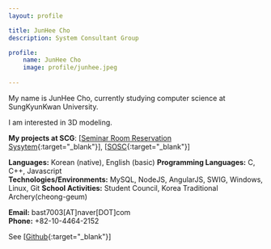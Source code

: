 ```yaml
---
layout: profile

title: JunHee Cho
description: System Consultant Group

profile:
    name: JunHee Cho
    image: profile/junhee.jpeg
    
---
```


My name is JunHee Cho, currently studying computer science at SungKyunKwan University. 

I am interested in 3D modeling. 

<strong>My projects at SCG</strong>: [[Seminar Room Reservation Sysytem](http://scg.skku.ac.kr/seminar/){:target="\_blank"}], [[SOSC](http://sosc.skku.edu){:target="\_blank"}]

<strong>Languages:</strong> Korean (native), English (basic)
<strong>Programming Languages:</strong> C, C++, Javascript  
<strong>Technologies/Environments:</strong> MySQL, NodeJS, AngularJS, SWIG, Windows, Linux, Git 
<strong>School Activities:</strong> Student Council, Korea Traditional Archery(cheong-geum)

<strong>Email:</strong> bast7003[AT]naver[DOT]com  
<strong>Phone:</strong> +82-10-4464-2152

<!--See [[Resume](https://systemconsultantgroup.github.io/scg-folio/assets/img/resume/eunchan.pdf){:target="\_blank"}],-->
See [[Github](https://github.com/CHOJUNEHEE){:target="\_blank"}]